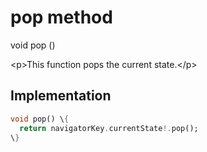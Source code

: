 


# pop method








void pop
()





\<p\>This function pops the current state.\</p\>



## Implementation

```dart
void pop() \{
  return navigatorKey.currentState!.pop();
\}
```







